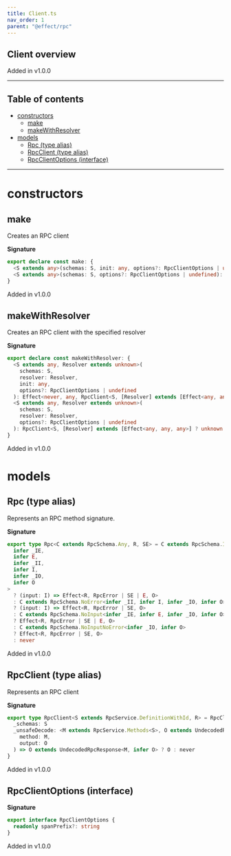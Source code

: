 ```yaml
---
title: Client.ts
nav_order: 1
parent: "@effect/rpc"
---
```


## Client overview

Added in v1.0.0

---

<h2 class="text-delta">Table of contents</h2>

- [constructors](#constructors)
  - [make](#make)
  - [makeWithResolver](#makewithresolver)
- [models](#models)
  - [Rpc (type alias)](#rpc-type-alias)
  - [RpcClient (type alias)](#rpcclient-type-alias)
  - [RpcClientOptions (interface)](#rpcclientoptions-interface)

---

# constructors

## make

Creates an RPC client

**Signature**

```ts
export declare const make: {
  <S extends any>(schemas: S, init: any, options?: RpcClientOptions | undefined): Effect<never, any, RpcClient<S, any>>
  <S extends any>(schemas: S, options?: RpcClientOptions | undefined): RpcClient<S, any>
}
```

Added in v1.0.0

## makeWithResolver

Creates an RPC client with the specified resolver

**Signature**

```ts
export declare const makeWithResolver: {
  <S extends any, Resolver extends unknown>(
    schemas: S,
    resolver: Resolver,
    init: any,
    options?: RpcClientOptions | undefined
  ): Effect<never, any, RpcClient<S, [Resolver] extends [Effect<any, any, any>] ? unknown : never>>
  <S extends any, Resolver extends unknown>(
    schemas: S,
    resolver: Resolver,
    options?: RpcClientOptions | undefined
  ): RpcClient<S, [Resolver] extends [Effect<any, any, any>] ? unknown : never>
}
```

Added in v1.0.0

# models

## Rpc (type alias)

Represents an RPC method signature.

**Signature**

```ts
export type Rpc<C extends RpcSchema.Any, R, SE> = C extends RpcSchema.IO<
  infer _IE,
  infer E,
  infer _II,
  infer I,
  infer _IO,
  infer O
>
  ? (input: I) => Effect<R, RpcError | SE | E, O>
  : C extends RpcSchema.NoError<infer _II, infer I, infer _IO, infer O>
  ? (input: I) => Effect<R, RpcError | SE, O>
  : C extends RpcSchema.NoInput<infer _IE, infer E, infer _IO, infer O>
  ? Effect<R, RpcError | SE | E, O>
  : C extends RpcSchema.NoInputNoError<infer _IO, infer O>
  ? Effect<R, RpcError | SE, O>
  : never
```

Added in v1.0.0

## RpcClient (type alias)

Represents an RPC client

**Signature**

```ts
export type RpcClient<S extends RpcService.DefinitionWithId, R> = RpcClientRpcs<S, R> & {
  _schemas: S
  _unsafeDecode: <M extends RpcService.Methods<S>, O extends UndecodedRpcResponse<M, any>>(
    method: M,
    output: O
  ) => O extends UndecodedRpcResponse<M, infer O> ? O : never
}
```

Added in v1.0.0

## RpcClientOptions (interface)

**Signature**

```ts
export interface RpcClientOptions {
  readonly spanPrefix?: string
}
```

Added in v1.0.0
